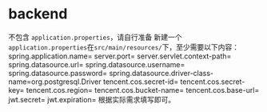 # backend
不包含 `application.properties`，请自行准备
新建一个`application.properties`在`src/main/resources/`下，至少需要以下内容：
spring.application.name=
server.port=
server.servlet.context-path=
spring.datasource.url=
spring.datasource.username=
spring.datasource.password=
spring.datasource.driver-class-name=org.postgresql.Driver
tencent.cos.secret-id=
tencent.cos.secret-key=
tencent.cos.region=
tencent.cos.bucket-name=
tencent.cos.base-url=
jwt.secret=
jwt.expiration=
根据实际需求填写即可。